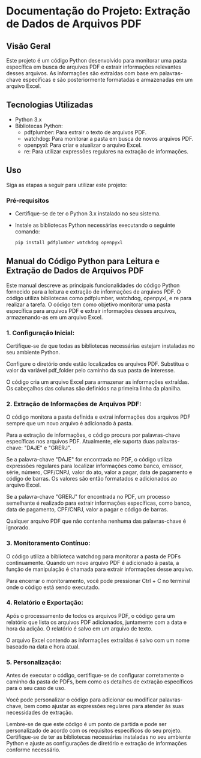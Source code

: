 # Documentação do Projeto: Extração de Dados de Arquivos PDF

## Visão Geral

Este projeto é um código Python desenvolvido para monitorar uma pasta específica em busca de arquivos PDF e extrair informações relevantes desses arquivos. As informações são extraídas com base em palavras-chave específicas e são posteriormente formatadas e armazenadas em um arquivo Excel.

## Tecnologias Utilizadas

- Python 3.x
- Bibliotecas Python:
  - pdfplumber: Para extrair o texto de arquivos PDF.
  - watchdog: Para monitorar a pasta em busca de novos arquivos PDF.
  - openpyxl: Para criar e atualizar o arquivo Excel.
  - re: Para utilizar expressões regulares na extração de informações.

## Uso

Siga as etapas a seguir para utilizar este projeto:

### Pré-requisitos

- Certifique-se de ter o Python 3.x instalado no seu sistema.
- Instale as bibliotecas Python necessárias executando o seguinte comando:

  ```bash
  pip install pdfplumber watchdog openpyxl

## Manual do Código Python para Leitura e Extração de Dados de Arquivos PDF

Este manual descreve as principais funcionalidades do código Python fornecido para a leitura e extração de
informações de arquivos PDF. O código utiliza bibliotecas como pdfplumber, watchdog, openpyxl, e re para realizar a
tarefa. O código tem como objetivo monitorar uma pasta específica para arquivos PDF e extrair informações desses
arquivos, armazenando-as em um arquivo Excel.

### 1. Configuração Inicial:

Certifique-se de que todas as bibliotecas necessárias estejam instaladas no seu ambiente Python.

Configure o diretório onde estão localizados os arquivos PDF. Substitua o valor da variável pdf_folder pelo caminho
da sua pasta de interesse.

O código cria um arquivo Excel para armazenar as informações extraídas. Os cabeçalhos das colunas são definidos na
primeira linha da planilha.

### 2. Extração de Informações de Arquivos PDF:

O código monitora a pasta definida e extrai informações dos arquivos PDF sempre que um novo arquivo é adicionado à
pasta.

Para a extração de informações, o código procura por palavras-chave específicas nos arquivos PDF. Atualmente,
ele suporta duas palavras-chave: "DAJE" e "GRERJ".

Se a palavra-chave "DAJE" for encontrada no PDF, o código utiliza expressões regulares para localizar informações
como banco, emissor, série, número, CPF/CNPJ, valor do ato, valor a pagar, data de pagamento e código de barras. Os
valores são então formatados e adicionados ao arquivo Excel.

Se a palavra-chave "GRERJ" for encontrada no PDF, um processo semelhante é realizado para extrair informações
específicas, como banco, data de pagamento, CPF/CNPJ, valor a pagar e código de barras.

Qualquer arquivo PDF que não contenha nenhuma das palavras-chave é ignorado.

### 3. Monitoramento Contínuo:

O código utiliza a biblioteca watchdog para monitorar a pasta de PDFs continuamente. Quando um novo arquivo PDF é
adicionado à pasta, a função de manipulação é chamada para extrair informações desse arquivo.

Para encerrar o monitoramento, você pode pressionar Ctrl + C no terminal onde o código está sendo executado.

### 4. Relatório e Exportação:

Após o processamento de todos os arquivos PDF, o código gera um relatório que lista os arquivos PDF adicionados,
juntamente com a data e hora da adição. O relatório é salvo em um arquivo de texto.

O arquivo Excel contendo as informações extraídas é salvo com um nome baseado na data e hora atual.

### 5. Personalização:

Antes de executar o código, certifique-se de configurar corretamente o caminho da pasta de PDFs, bem como os detalhes
de extração específicos para o seu caso de uso.

Você pode personalizar o código para adicionar ou modificar palavras-chave, bem como ajustar as expressões regulares
para atender às suas necessidades de extração.

Lembre-se de que este código é um ponto de partida e pode ser personalizado de acordo com os requisitos específicos
do seu projeto. Certifique-se de ter as bibliotecas necessárias instaladas no seu ambiente Python e ajuste as
configurações de diretório e extração de informações conforme necessário.
